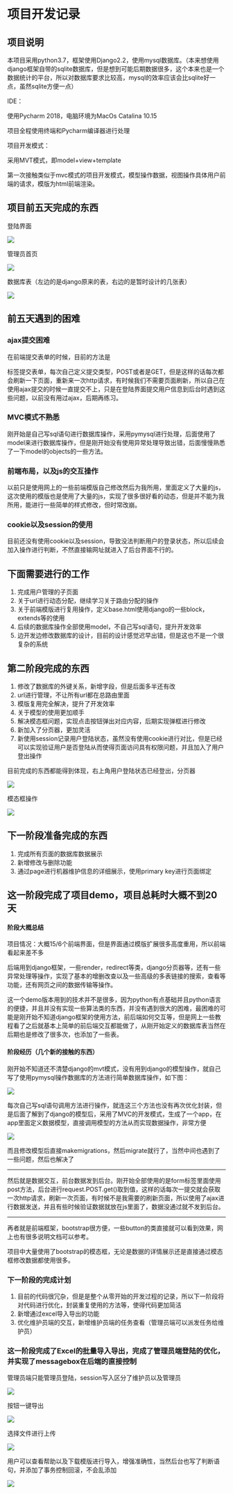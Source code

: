 # 项目开发记录

## 项目说明

本项目采用python3.7，框架使用Django2.2，使用mysql数据库。（本来想使用django框架自带的sqlite数据库，但是想到可能后期数据很多，这个本来也是一个数据统计的平台，所以对数据库要求比较高，mysql的效率应该会比sqlite好一点，虽然sqlite方便一点）

IDE：

使用Pycharm 2018，电脑环境为MacOs Catalina 10.15

项目全程使用终端和Pycharm编译器进行处理

项目开发模式：

采用MVT模式，即model+view+template

第一次接触类似于mvc模式的项目开发模式，模型操作数据，视图操作具体用户前端的请求，模版为html前端渲染。

## 项目前五天完成的东西

登陆界面

![](./images/截屏2020-02-04下午1.06.24.png)

管理员首页

![](./images/截屏2020-02-04下午1.06.37.png)

数据库表（左边的是django原来的表，右边的是暂时设计的几张表）

![](./images/截屏2020-02-04下午1.07.39.png)



## 前五天遇到的困难

### ajax提交困难

在前端提交表单的时候，目前的方法是<form>标签提交表单，每次自己定义提交类型，POST或者是GET，但是这样的话每次都会刷新一下页面，重新来一次http请求，有时候我们不需要页面刷新，所以自己在使用ajax提交的时候一直提交不上，只是在登陆界面提交用户信息到后台时遇到这些问题，以前没有用过ajax，后期再练习。

### MVC模式不熟悉

刚开始是自己写sql语句进行数据库操作，采用pymysql进行处理，后面使用了model来进行数据库操作，但是刚开始没有使用异常处理导致出错，后面慢慢熟悉了一下model的objects的一些方法。

### 前端布局，以及js的交互操作

以前只是使用网上的一些前端模版自己修改然后为我所用，里面定义了大量的js，这次使用的模版也是使用了大量的js，实现了很多很好看的动态，但是并不能为我所用，能进行一些简单的样式修改，但时常改崩。

### cookie以及session的使用

目前还没有使用cookie以及session，导致没法判断用户的登录状态，所以后续会加入操作进行判断，不然直接输网址就进入了后台界面不行的。

## 下面需要进行的工作

1. 完成用户管理的子页面
2. 关于url进行动态分配，继续学习关于路由分配的操作
3. 关于前端模版进行复用操作，定义base.html使用django的一些block，extends等的使用
4. 后续的数据库操作全部使用model，不自己写sql语句，提升开发效率
5. 边开发边修改数据库的设计，目前的设计感觉迟早出错，但是这也不是一个很复杂的系统



## 第二阶段完成的东西

1. 修改了数据库的外键关系，新增字段，但是后面多半还有改
2. url进行管理，不让所有url都在总路由里面
3. 模版复用完全解决，提升了开发效率
4. 关于模型的使用更加顺手
5. 解决模态框问题，实现点击按钮弹出对应内容，后期实现弹框进行修改
6. 新加入了分页器，更加灵活
7. 新使用session记录用户登陆状态，虽然没有使用cookie进行对比，但是已经可以实现验证用户是否登陆从而使得页面访问具有权限问题，并且加入了用户登出操作

目前完成的东西都能得到体现，右上角用户登陆状态已经登出，分页器

![](./images/截屏2020-02-11下午2.27.18.png)

模态框操作

![](./images/截屏2020-02-11下午2.29.24.png)



## 下一阶段准备完成的东西

1. 完成所有页面的数据库数据展示
2. 新增修改与删除功能
3. 通过page进行机器维护信息的详细展示，使用primary key进行页面绑定



## 这一阶段完成了项目demo，项目总耗时大概不到20天

#### 阶段大概总结

项目情况：大概15/6个前端界面，但是界面通过模版扩展很多高度重用，所以前端看起来差不多

后端用到django框架，一些render，redirect等类，django分页器等，还有一些异常处理等操作，实现了基本的增删改查以及一些高级的多表链接的搜索，查看等功能，还有网页之间的数据传输等操作。

这一个demo版本用到的技术并不是很多，因为python有点基础并且python语言的便捷，并且并没有实现一些算法类的东西，并没有遇到很大的困难，最困难的可能是刚开始不知道django框架的使用方法，前后端如何交互等，但是网上一些教程看了之后就基本上简单的前后端交互都能做了，从刚开始定义的数据库表当然在后期也是修改了很多次，也添加了一些表。



#### 阶段经历（几个新的接触的东西）

刚开始不知道还不清楚django的mvt模式，没有用到django的模型操作，就自己写了使用pymysql操作数据库的方法进行简单数据库操作，如下图：

![](./images/截屏2020-02-19上午11.09.47.png)

每次自己写sql语句调用方法进行操作，就连这三个方法也没有再次优化封装，但是后面了解到了django的模型后，采用了MVC的开发模式，生成了一个app，在app里面定义数据模型，直接调用模型的方法从而实现数据操作，非常方便

![](./images/截屏2020-02-19上午11.13.30.png)

而且修改模型后直接makemigrations，然后migrate就行了，当然中间也遇到了一些问题，然后也解决了

<hr>

然后就是数据交互，前台数据发到后台。刚开始全部使用的是form标签里面使用post方法，后台进行request.POST.get()取到值，这样的话每次一提交就会获取一次http请求，刷新一次页面，有时候不是我需要的刷新页面，所以使用了ajax进行数据发送，并且有些时候验证数据就放在js里面了，数据没通过就不发到后台。

<hr>

再者就是前端框架，bootstrap很方便，一些button的类直接就可以看到效果，网上也有很多说明文档可以参考。

项目中大量使用了bootstrap的模态框，无论是数据的详情展示还是直接通过模态框修改数据都使用很多。



### 下一阶段的完成计划

1. 目前的代码很冗杂，但是是整个从零开始的开发过程的记录，所以下一阶段将对代码进行优化，封装重复使用的方法等，使得代码更加简洁
2. 新增通过excel导入导出的功能
3. 优化维护员端的交互，新增维护员端的任务查看（管理员端可以派发任务给维护员）



### 这一阶段完成了Excel的批量导入导出，完成了管理员端登陆的优化，并实现了messagebox在后端的直接控制

管理员端只能管理员登陆，session写入区分了维护员以及管理员

![](./images/截屏2020-02-25下午2.12.57.png)

按钮一键导出

![](./images/截屏2020-02-25下午2.13.17.png)

选择文件进行上传

![](./images/截屏2020-02-25下午2.13.25.png)

用户可以查看帮助以及下载模版进行导入，增强准确性，当然后台也写了判断语句，并添加了事务控制回滚，不会乱添加

![](./images/截屏2020-02-25下午2.13.30.png)